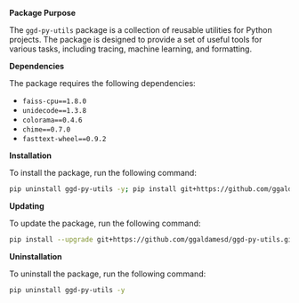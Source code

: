 **Package Purpose**

The `ggd-py-utils` package is a collection of reusable utilities for Python projects. The package is designed to provide a set of useful tools for various tasks, including tracing, machine learning, and formatting.

**Dependencies**

The package requires the following dependencies:

* `faiss-cpu==1.8.0`
* `unidecode==1.3.8`
* `colorama==0.4.6`
* `chime==0.7.0`
* `fasttext-wheel==0.9.2`

**Installation**

To install the package, run the following command:
```bash
pip uninstall ggd-py-utils -y; pip install git+https://github.com/ggaldamesd/ggd-py-utils.git
```
**Updating**

To update the package, run the following command:
```bash
pip install --upgrade git+https://github.com/ggaldamesd/ggd-py-utils.git
```
**Uninstallation**

To uninstall the package, run the following command:
```bash
pip uninstall ggd-py-utils -y
```